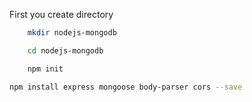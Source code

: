 First you create directory
```bash 
	mkdir nodejs-mongodb
```
```bash 
	cd nodejs-mongodb
``` 
```bash
	npm init
```
```bash
npm install express mongoose body-parser cors --save
```